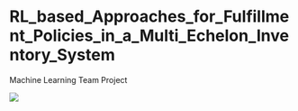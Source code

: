 # RL_based_Approaches_for_Fulfillment_Policies_in_a_Multi_Echelon_Inventory_System
Machine Learning Team Project

![](imgaes/MLPoster.png)
